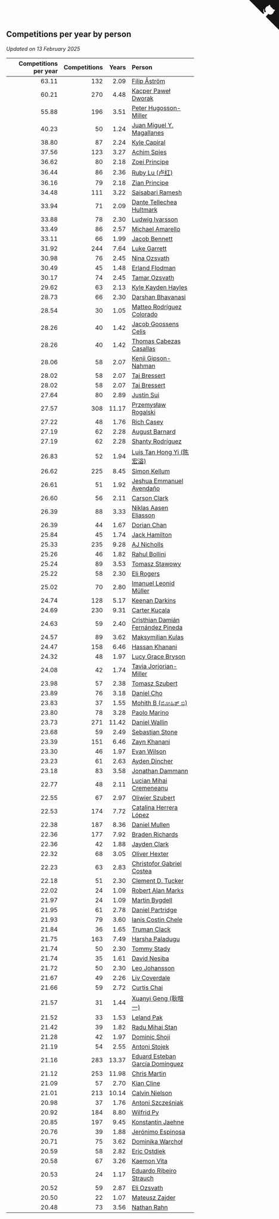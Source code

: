 ## Competitions per year by person

*Updated on 13 February 2025*

| Competitions per year | Competitions | Years | Person |
| ---: | ---: | ---: | :--- |
| 63.11 | 132 | 2.09 | [Filip Åström](https://www.worldcubeassociation.org/persons/2023ASTR01) |
| 60.21 | 270 | 4.48 | [Kacper Paweł Dworak](https://www.worldcubeassociation.org/persons/2020DWOR01) |
| 55.88 | 196 | 3.51 | [Peter Hugosson-Miller](https://www.worldcubeassociation.org/persons/2021HUGO01) |
| 40.23 | 50 | 1.24 | [Juan Miguel Y. Magallanes](https://www.worldcubeassociation.org/persons/2023MAGA09) |
| 38.80 | 87 | 2.24 | [Kyle Capiral](https://www.worldcubeassociation.org/persons/2022CAPI02) |
| 37.56 | 123 | 3.27 | [Achim Spies](https://www.worldcubeassociation.org/persons/2021SPIE01) |
| 36.62 | 80 | 2.18 | [Zoei Principe](https://www.worldcubeassociation.org/persons/2022PRIN09) |
| 36.44 | 86 | 2.36 | [Ruby Lu (卢红)](https://www.worldcubeassociation.org/persons/2022LURU01) |
| 36.16 | 79 | 2.18 | [Zian Principe](https://www.worldcubeassociation.org/persons/2022PRIN08) |
| 34.48 | 111 | 3.22 | [Saisabari Ramesh](https://www.worldcubeassociation.org/persons/2021RAME01) |
| 33.94 | 71 | 2.09 | [Dante Tellechea Hultmark](https://www.worldcubeassociation.org/persons/2023HULT01) |
| 33.88 | 78 | 2.30 | [Ludwig Ivarsson](https://www.worldcubeassociation.org/persons/2022IVAR01) |
| 33.49 | 86 | 2.57 | [Michael Amarello](https://www.worldcubeassociation.org/persons/2022AMAR09) |
| 33.11 | 66 | 1.99 | [Jacob Bennett](https://www.worldcubeassociation.org/persons/2023BENN04) |
| 31.92 | 244 | 7.64 | [Luke Garrett](https://www.worldcubeassociation.org/persons/2017GARR05) |
| 30.98 | 76 | 2.45 | [Nina Ozsvath](https://www.worldcubeassociation.org/persons/2022OZSV03) |
| 30.49 | 45 | 1.48 | [Erland Flodman](https://www.worldcubeassociation.org/persons/2023FLOD01) |
| 30.17 | 74 | 2.45 | [Tamar Ozsvath](https://www.worldcubeassociation.org/persons/2022OZSV04) |
| 29.62 | 63 | 2.13 | [Kyle Kayden Hayles](https://www.worldcubeassociation.org/persons/2022HAYL02) |
| 28.73 | 66 | 2.30 | [Darshan Bhavanasi](https://www.worldcubeassociation.org/persons/2022BHAV01) |
| 28.54 | 30 | 1.05 | [Matteo Rodríguez Colorado](https://www.worldcubeassociation.org/persons/2024COLO04) |
| 28.26 | 40 | 1.42 | [Jacob Goossens Celis](https://www.worldcubeassociation.org/persons/2023CELI06) |
| 28.26 | 40 | 1.42 | [Thomas Cabezas Casallas](https://www.worldcubeassociation.org/persons/2023CASA08) |
| 28.06 | 58 | 2.07 | [Kenji Gipson-Nahman](https://www.worldcubeassociation.org/persons/2023GIPS01) |
| 28.02 | 58 | 2.07 | [Taj Bressert](https://www.worldcubeassociation.org/persons/2023BRES01) |
| 28.02 | 58 | 2.07 | [Taj Bressert](https://www.worldcubeassociation.org/persons/2023BRES01) |
| 27.64 | 80 | 2.89 | [Justin Sui](https://www.worldcubeassociation.org/persons/2022SUIJ01) |
| 27.57 | 308 | 11.17 | [Przemysław Rogalski](https://www.worldcubeassociation.org/persons/2013ROGA02) |
| 27.22 | 48 | 1.76 | [Rich Casey](https://www.worldcubeassociation.org/persons/2023CASE06) |
| 27.19 | 62 | 2.28 | [August Barnard](https://www.worldcubeassociation.org/persons/2022BARN21) |
| 27.19 | 62 | 2.28 | [Shanty Rodríguez](https://www.worldcubeassociation.org/persons/2022CUBI01) |
| 26.83 | 52 | 1.94 | [Luis Tan Hong Yi (陈宏溢)](https://www.worldcubeassociation.org/persons/2023YILU01) |
| 26.62 | 225 | 8.45 | [Simon Kellum](https://www.worldcubeassociation.org/persons/2016KELL12) |
| 26.61 | 51 | 1.92 | [Jeshua Emmanuel Avendaño](https://www.worldcubeassociation.org/persons/2023AVEN01) |
| 26.60 | 56 | 2.11 | [Carson Clark](https://www.worldcubeassociation.org/persons/2023CLAR02) |
| 26.39 | 88 | 3.33 | [Niklas Aasen Eliasson](https://www.worldcubeassociation.org/persons/2021ELIA01) |
| 26.39 | 44 | 1.67 | [Dorian Chan](https://www.worldcubeassociation.org/persons/2023DORI01) |
| 25.84 | 45 | 1.74 | [Jack Hamilton](https://www.worldcubeassociation.org/persons/2023HAMI08) |
| 25.33 | 235 | 9.28 | [AJ Nicholls](https://www.worldcubeassociation.org/persons/2015NICH04) |
| 25.26 | 46 | 1.82 | [Rahul Bollini](https://www.worldcubeassociation.org/persons/2023BOLL01) |
| 25.24 | 89 | 3.53 | [Tomasz Stawowy](https://www.worldcubeassociation.org/persons/2021STAW01) |
| 25.22 | 58 | 2.30 | [Eli Rogers](https://www.worldcubeassociation.org/persons/2022ROGE05) |
| 25.02 | 70 | 2.80 | [Imanuel Leonid Müller](https://www.worldcubeassociation.org/persons/2022MULL02) |
| 24.74 | 128 | 5.17 | [Keenan Darkins](https://www.worldcubeassociation.org/persons/2019DARK02) |
| 24.69 | 230 | 9.31 | [Carter Kucala](https://www.worldcubeassociation.org/persons/2015KUCA01) |
| 24.63 | 59 | 2.40 | [Cristhian Damián Fernández Pineda](https://www.worldcubeassociation.org/persons/2022PINE05) |
| 24.57 | 89 | 3.62 | [Maksymilian Kulas](https://www.worldcubeassociation.org/persons/2021KULA02) |
| 24.47 | 158 | 6.46 | [Hassan Khanani](https://www.worldcubeassociation.org/persons/2018KHAN26) |
| 24.32 | 48 | 1.97 | [Lucy Grace Bryson](https://www.worldcubeassociation.org/persons/2023BRYS01) |
| 24.08 | 42 | 1.74 | [Tavia Jorjorian-Miller](https://www.worldcubeassociation.org/persons/2023JORJ01) |
| 23.98 | 57 | 2.38 | [Tomasz Szubert](https://www.worldcubeassociation.org/persons/2022SZUB02) |
| 23.89 | 76 | 3.18 | [Daniel Cho](https://www.worldcubeassociation.org/persons/2021CHOD01) |
| 23.83 | 37 | 1.55 | [Mohith B (ಮೋಹಿತ್ ಬಿ)](https://www.worldcubeassociation.org/persons/2023BMOH01) |
| 23.80 | 78 | 3.28 | [Paolo Marino](https://www.worldcubeassociation.org/persons/2021MARI04) |
| 23.73 | 271 | 11.42 | [Daniel Wallin](https://www.worldcubeassociation.org/persons/2013WALL03) |
| 23.68 | 59 | 2.49 | [Sebastian Stone](https://www.worldcubeassociation.org/persons/2022STON09) |
| 23.39 | 151 | 6.46 | [Zayn Khanani](https://www.worldcubeassociation.org/persons/2018KHAN28) |
| 23.30 | 46 | 1.97 | [Evan Wilson](https://www.worldcubeassociation.org/persons/2023WILS11) |
| 23.23 | 61 | 2.63 | [Ayden Dincher](https://www.worldcubeassociation.org/persons/2022DINC01) |
| 23.18 | 83 | 3.58 | [Jonathan Dammann](https://www.worldcubeassociation.org/persons/2021DAMM01) |
| 22.77 | 48 | 2.11 | [Lucian Mihai Cremeneanu](https://www.worldcubeassociation.org/persons/2023CREM01) |
| 22.55 | 67 | 2.97 | [Oliwier Szubert](https://www.worldcubeassociation.org/persons/2022SZUB01) |
| 22.53 | 174 | 7.72 | [Catalina Herrera López](https://www.worldcubeassociation.org/persons/2017LOPE31) |
| 22.38 | 187 | 8.36 | [Daniel Mullen](https://www.worldcubeassociation.org/persons/2016MULL04) |
| 22.36 | 177 | 7.92 | [Braden Richards](https://www.worldcubeassociation.org/persons/2017RICH02) |
| 22.36 | 42 | 1.88 | [Jayden Clark](https://www.worldcubeassociation.org/persons/2023CLAR13) |
| 22.32 | 68 | 3.05 | [Oliver Hexter](https://www.worldcubeassociation.org/persons/2022HEXT01) |
| 22.23 | 63 | 2.83 | [Christofor Gabriel Costea](https://www.worldcubeassociation.org/persons/2022COST03) |
| 22.18 | 51 | 2.30 | [Clement D. Tucker](https://www.worldcubeassociation.org/persons/2022TUCK09) |
| 22.02 | 24 | 1.09 | [Robert Alan Marks](https://www.worldcubeassociation.org/persons/2024MARK03) |
| 21.97 | 24 | 1.09 | [Martin Bygdell](https://www.worldcubeassociation.org/persons/2024BYGD01) |
| 21.95 | 61 | 2.78 | [Daniel Partridge](https://www.worldcubeassociation.org/persons/2022PART02) |
| 21.93 | 79 | 3.60 | [Ianis Costin Chele](https://www.worldcubeassociation.org/persons/2021CHEL01) |
| 21.84 | 36 | 1.65 | [Truman Clack](https://www.worldcubeassociation.org/persons/2023CLAC02) |
| 21.75 | 163 | 7.49 | [Harsha Paladugu](https://www.worldcubeassociation.org/persons/2017PALA08) |
| 21.74 | 50 | 2.30 | [Tommy Stady](https://www.worldcubeassociation.org/persons/2022STAD01) |
| 21.74 | 35 | 1.61 | [David Nesiba](https://www.worldcubeassociation.org/persons/2023NESI01) |
| 21.72 | 50 | 2.30 | [Leo Johansson](https://www.worldcubeassociation.org/persons/2022JOHA08) |
| 21.67 | 49 | 2.26 | [Liv Coverdale](https://www.worldcubeassociation.org/persons/2022COVE02) |
| 21.66 | 59 | 2.72 | [Curtis Chai](https://www.worldcubeassociation.org/persons/2022CHAI02) |
| 21.57 | 31 | 1.44 | [Xuanyi Geng (耿暄一)](https://www.worldcubeassociation.org/persons/2023GENG02) |
| 21.52 | 33 | 1.53 | [Leland Pak](https://www.worldcubeassociation.org/persons/2023PAKL02) |
| 21.42 | 39 | 1.82 | [Radu Mihai Stan](https://www.worldcubeassociation.org/persons/2023STAN09) |
| 21.28 | 42 | 1.97 | [Dominic Shoji](https://www.worldcubeassociation.org/persons/2023SHOJ01) |
| 21.19 | 54 | 2.55 | [Antoni Stojek](https://www.worldcubeassociation.org/persons/2022STOJ03) |
| 21.16 | 283 | 13.37 | [Eduard Esteban García Domínguez](https://www.worldcubeassociation.org/persons/2011EDUA01) |
| 21.12 | 253 | 11.98 | [Chris Martin](https://www.worldcubeassociation.org/persons/2013MART03) |
| 21.09 | 57 | 2.70 | [Kian Cline](https://www.worldcubeassociation.org/persons/2022CLIN01) |
| 21.01 | 213 | 10.14 | [Calvin Nielson](https://www.worldcubeassociation.org/persons/2014NIEL03) |
| 20.98 | 37 | 1.76 | [Antoni Szcześniak](https://www.worldcubeassociation.org/persons/2023SZCZ04) |
| 20.92 | 184 | 8.80 | [Wilfrid Py](https://www.worldcubeassociation.org/persons/2016PYWI01) |
| 20.85 | 197 | 9.45 | [Konstantin Jaehne](https://www.worldcubeassociation.org/persons/2015JAEH01) |
| 20.76 | 39 | 1.88 | [Jerónimo Espinosa](https://www.worldcubeassociation.org/persons/2023ESPI07) |
| 20.71 | 75 | 3.62 | [Dominika Warchoł](https://www.worldcubeassociation.org/persons/2021WARC01) |
| 20.59 | 58 | 2.82 | [Eric Ostdiek](https://www.worldcubeassociation.org/persons/2022OSTD01) |
| 20.58 | 67 | 3.26 | [Kaemon Vita](https://www.worldcubeassociation.org/persons/2021VITA01) |
| 20.53 | 24 | 1.17 | [Eduardo Ribeiro Strauch](https://www.worldcubeassociation.org/persons/2023STRA33) |
| 20.52 | 59 | 2.87 | [Eli Ozsvath](https://www.worldcubeassociation.org/persons/2022OZSV01) |
| 20.50 | 22 | 1.07 | [Mateusz Zajder](https://www.worldcubeassociation.org/persons/2024ZAJD01) |
| 20.48 | 73 | 3.56 | [Nathan Rahn](https://www.worldcubeassociation.org/persons/2021RAHN01) |


<a href="https://github.com/jonatanklosko/wca_statistics" class="github-corner" aria-label="View source on Github"><svg width="80" height="80" viewBox="0 0 250 250" style="fill:#151513; color:#fff; position: absolute; top: 0; border: 0; right: 0;" aria-hidden="true"><path d="M0,0 L115,115 L130,115 L142,142 L250,250 L250,0 Z"></path><path d="M128.3,109.0 C113.8,99.7 119.0,89.6 119.0,89.6 C122.0,82.7 120.5,78.6 120.5,78.6 C119.2,72.0 123.4,76.3 123.4,76.3 C127.3,80.9 125.5,87.3 125.5,87.3 C122.9,97.6 130.6,101.9 134.4,103.2" fill="currentColor" style="transform-origin: 130px 106px;" class="octo-arm"></path><path d="M115.0,115.0 C114.9,115.1 118.7,116.5 119.8,115.4 L133.7,101.6 C136.9,99.2 139.9,98.4 142.2,98.6 C133.8,88.0 127.5,74.4 143.8,58.0 C148.5,53.4 154.0,51.2 159.7,51.0 C160.3,49.4 163.2,43.6 171.4,40.1 C171.4,40.1 176.1,42.5 178.8,56.2 C183.1,58.6 187.2,61.8 190.9,65.4 C194.5,69.0 197.7,73.2 200.1,77.6 C213.8,80.2 216.3,84.9 216.3,84.9 C212.7,93.1 206.9,96.0 205.4,96.6 C205.1,102.4 203.0,107.8 198.3,112.5 C181.9,128.9 168.3,122.5 157.7,114.1 C157.9,116.9 156.7,120.9 152.7,124.9 L141.0,136.5 C139.8,137.7 141.6,141.9 141.8,141.8 Z" fill="currentColor" class="octo-body"></path></svg></a><style>.github-corner:hover .octo-arm{animation:octocat-wave 560ms ease-in-out}@keyframes octocat-wave{0%,100%{transform:rotate(0)}20%,60%{transform:rotate(-25deg)}40%,80%{transform:rotate(10deg)}}@media (max-width:500px){.github-corner:hover .octo-arm{animation:none}.github-corner .octo-arm{animation:octocat-wave 560ms ease-in-out}}</style>
